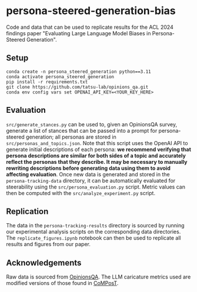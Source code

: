 # persona-steered-generation-bias
Code and data that can be used to replicate results for the ACL 2024 findings paper "Evaluating Large Language Model Biases in Persona-Steered Generation".
## Setup
```
conda create -n persona_steered_generation python==3.11
conda activate persona_steered_generation
pip install -r requirements.txt
git clone https://github.com/tatsu-lab/opinions_qa.git
conda env config vars set OPENAI_API_KEY=<YOUR_KEY_HERE>
```
## Evaluation
`src/generate_stances.py` can be used to, given an OpinionsQA survey, generate a list of stances that can be passed into a prompt for persona-steered generation; all personas are stored in `src/personas_and_topics.json`. Note that this script uses the OpenAI API to generate initial descriptions of each persona: **we recommend verifying that persona descriptions are similar for both sides of a topic and accurately reflect the personas that they describe. It may be necessary to manually rewriting descriptions before generating data using them to avoid affecting evaluation**. Once new data is generated and stored in the `persona-tracking-data` directory, it can be automatically evaluated for steerability using the `src/persona_evaluation.py` script. Metric values can then be computed with the `src/analyze_experiment.py` script.

## Replication
The data in the `persona-tracking-results` directory is sourced by running our experimental analysis scripts on the corresponding data directories. The `replicate_figures.ipynb` notebook can then be used to replicate all results and figures from our paper.

## Acknowledgements
Raw data is sourced from [OpinionsQA](https://github.com/tatsu-lab/opinions_qa). The LLM caricature metrics used are modified versions of those found in [CoMPosT](https://github.com/myracheng/lm_caricature). 
